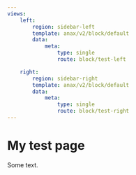 ```yaml
---
views:
    left:
        region: sidebar-left
        template: anax/v2/block/default
        data:
            meta:
                type: single
                route: block/test-left

    right:
        region: sidebar-right
        template: anax/v2/block/default
        data:
            meta:
                type: single
                route: block/test-right
---
```


My test page
=================

Some text.
